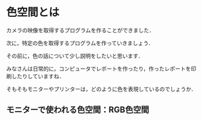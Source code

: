 # 色空間とは

カメラの映像を取得するプログラムを作ることができました．

次に，特定の色を取得するプログラムを作っていきましょう．

その前に，色の話について少し説明をしたいと思います．

みなさんは日常的に，コンピュータでレポートを作ったり，作ったレポートを印刷したりしていますね．

そもそもモニターやプリンターは，どのように色を表現しているのでしょうか．

## モニターで使われる色空間：RGB色空間